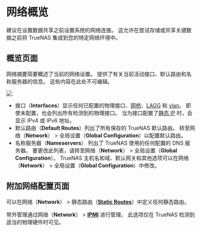 # 网络概览

建议在设置数据共享之前设置系统的网络连接。 这允许在尝试存储或共享关键数据之前将 TrueNAS 集成到您的特定网络环境中。

## 概览页面

网络摘要简要概述了当前的网络设置。 提供了有关当前活动接口、默认路由和名称服务器的信息。 这些内容在此处不可编辑。

![](https://www.truenas.com/docs/images/CORE/12.0/NetworkSummary.png)

- 接口（**Interfaces**）显示任何已配置的物理接口、[网桥](https://www.truenas.com/docs/core/network/interfaces/bridgecreate/)、[LAGG](https://www.truenas.com/docs/core/network/interfaces/laggcreate/) 和 [vlan](https://www.truenas.com/docs/core/network/interfaces/vlancreate/)。 即使未配置，也会列出所有检测到的物理接口。 当为接口配置了[静态 IP](https://www.truenas.com/docs/core/network/interfaces/settingstaticip/) 时，会显示 IPv4 或 IPv6 地址。
- 默认路由（**Default Routes**）列出了所有保存的 TrueNAS 默认路由。 转至网络（**Network**） > 全局设置（**Global Configuration**）以配置默认路由。
- 名称服务器（**Nameservers**） 列出了 TrueNAS 使用的任何配置的 DNS 服务器。 要更改此列表，请转至网络（**Network**） > 全局设置（**Global Configuration**）。 TrueNAS 主机名和域、默认网关和其他选项可以在网络（**Network**） > 全局设置（**Global Configuration**）中修改。

## 附加网络配置页面

可以在网络（**Network**） > 静态路由（**[Static Routes](https://www.truenas.com/docs/core/network/staticroutes/)**）中定义任何静态路由。

带外管理通过网络（**Network**） > [**IPMI**](https://www.truenas.com/docs/core/network/ipmi/) 进行管理。 此选项仅在 TrueNAS 检测到适当的物理硬件时可见。

